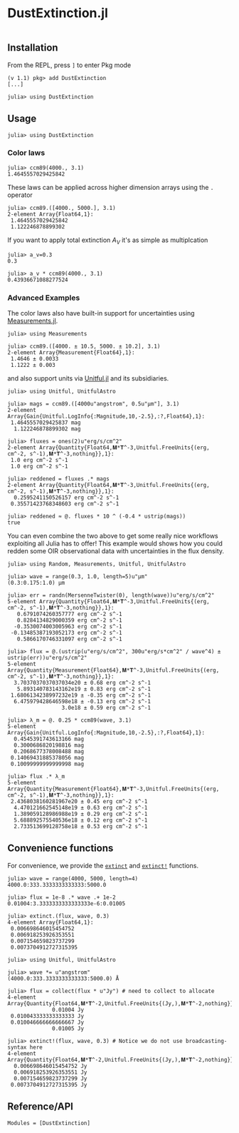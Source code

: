 # DustExtinction.jl

```@contents
```

## Installation

From the REPL, press `]` to enter Pkg mode
```
(v 1.1) pkg> add DustExtinction
[...]

julia> using DustExtinction
```

## Usage

```jldoctest setup
julia> using DustExtinction

```

### Color laws

```jldoctest setup
julia> ccm89(4000., 3.1)
1.4645557029425842
```

These laws can be applied across higher dimension arrays using the `.` operator

```jldoctest setup
julia> ccm89.([4000., 5000.], 3.1)
2-element Array{Float64,1}:
 1.4645557029425842
 1.122246878899302

```

If you want to apply total extinction $A_V$ it's as simple as multiplcation
```jldoctest setup
julia> a_v=0.3
0.3

julia> a_v * ccm89(4000., 3.1)
0.43936671088277524
```

### Advanced Examples

The color laws also have built-in support for uncertainties using [Measurements.jl](https://github.com/juliaphysics/measurements.jl).

```jldoctest setup
julia> using Measurements

julia> ccm89.([4000. ± 10.5, 5000. ± 10.2], 3.1)
2-element Array{Measurement{Float64},1}:
 1.4646 ± 0.0033
 1.1222 ± 0.003

```

and also support units via [Unitful.jl](https://github.com/painterqubits/unitful.jl) and its subsidiaries. 

```jldoctest setup
julia> using Unitful, UnitfulAstro

julia> mags = ccm89.([4000u"angstrom", 0.5u"μm"], 3.1)
2-element Array{Gain{Unitful.LogInfo{:Magnitude,10,-2.5},:?,Float64},1}:
 1.4645557029425837 mag
  1.122246878899302 mag

julia> fluxes = ones(2)u"erg/s/cm^2"
2-element Array{Quantity{Float64,𝐌*𝐓^-3,Unitful.FreeUnits{(erg, cm^-2, s^-1),𝐌*𝐓^-3,nothing}},1}:
 1.0 erg cm^-2 s^-1
 1.0 erg cm^-2 s^-1

julia> reddened = fluxes .* mags
2-element Array{Quantity{Float64,𝐌*𝐓^-3,Unitful.FreeUnits{(erg, cm^-2, s^-1),𝐌*𝐓^-3,nothing}},1}:
  0.2595241150526157 erg cm^-2 s^-1
 0.35571423768348603 erg cm^-2 s^-1

julia> reddened ≈ @. fluxes * 10 ^ (-0.4 * ustrip(mags))
true

```

You can even combine the two above to get some really nice workflows exploiting all Julia has to offer! This example would shows how you 
could redden some OIR observational data with uncertainties in the flux density.

```jldoctest setup
julia> using Random, Measurements, Unitful, UnitfulAstro

julia> wave = range(0.3, 1.0, length=5)u"μm"
(0.3:0.175:1.0) μm

julia> err = randn(MersenneTwister(0), length(wave))u"erg/s/cm^2"
5-element Array{Quantity{Float64,𝐌*𝐓^-3,Unitful.FreeUnits{(erg, cm^-2, s^-1),𝐌*𝐓^-3,nothing}},1}:
   0.6791074260357777 erg cm^-2 s^-1
   0.8284134829000359 erg cm^-2 s^-1
  -0.3530074003005963 erg cm^-2 s^-1
 -0.13485387193052173 erg cm^-2 s^-1
   0.5866170746331097 erg cm^-2 s^-1

julia> flux = @.(ustrip(u"erg/s/cm^2", 300u"erg/s*cm^2" / wave^4) ± ustrip(err))u"erg/s/cm^2"
5-element Array{Quantity{Measurement{Float64},𝐌*𝐓^-3,Unitful.FreeUnits{(erg, cm^-2, s^-1),𝐌*𝐓^-3,nothing}},1}:
  3.7037037037037034e20 ± 0.68 erg cm^-2 s^-1
   5.893140783143162e19 ± 0.83 erg cm^-2 s^-1
 1.6806134238997232e19 ± -0.35 erg cm^-2 s^-1
  6.475979428646598e18 ± -0.13 erg cm^-2 s^-1
                 3.0e18 ± 0.59 erg cm^-2 s^-1

julia> λ_m = @. 0.25 * ccm89(wave, 3.1)
5-element Array{Gain{Unitful.LogInfo{:Magnitude,10,-2.5},:?,Float64},1}:
  0.4545391743613166 mag
  0.3000686820198816 mag
  0.2068677378008488 mag
 0.14069431885378056 mag
 0.10099999999999998 mag

julia> flux .* λ_m
5-element Array{Quantity{Measurement{Float64},𝐌*𝐓^-3,Unitful.FreeUnits{(erg, cm^-2, s^-1),𝐌*𝐓^-3,nothing}},1}:
 2.4368038160281967e20 ± 0.45 erg cm^-2 s^-1
  4.470121662545148e19 ± 0.63 erg cm^-2 s^-1
  1.389059128986988e19 ± 0.29 erg cm^-2 s^-1
  5.688892575540536e18 ± 0.12 erg cm^-2 s^-1
  2.733513699128758e18 ± 0.53 erg cm^-2 s^-1

```

## Convenience functions

For convenience, we provide the [`extinct`](@ref) and [`extinct!`](@ref) functions.

```jldoctest setup
julia> wave = range(4000, 5000, length=4)
4000.0:333.3333333333333:5000.0

julia> flux = 1e-8 .* wave .+ 1e-2
0.01004:3.3333333333333333e-6:0.01005

julia> extinct.(flux, wave, 0.3)
4-element Array{Float64,1}:
 0.006698646015454752 
 0.006918253926353551 
 0.007154659823737299 
 0.0073704912727315395

julia> using Unitful, UnitfulAstro

julia> wave *= u"angstrom"
(4000.0:333.3333333333333:5000.0) Å

julia> flux = collect(flux * u"Jy") # need to collect to allocate
4-element Array{Quantity{Float64,𝐌*𝐓^-2,Unitful.FreeUnits{(Jy,),𝐌*𝐓^-2,nothing}},1}:
              0.01004 Jy
 0.010043333333333333 Jy
 0.010046666666666667 Jy
              0.01005 Jy

julia> extinct!(flux, wave, 0.3) # Notice we do not use broadcasting-syntax here
4-element Array{Quantity{Float64,𝐌*𝐓^-2,Unitful.FreeUnits{(Jy,),𝐌*𝐓^-2,nothing}},1}:
  0.006698646015454752 Jy
  0.006918253926353551 Jy
  0.007154659823737299 Jy
 0.0073704912727315395 Jy

```

## Reference/API

```@autodocs
Modules = [DustExtinction]
```
